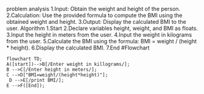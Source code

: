 problem analysis
1.Input: Obtain the weight and height of the person.
2.Calculation: Use the provided formula to compute the BMI using the obtained weight and height.
3.Output: Display the calculated BMI to the user.
Algorithm
1.Start
2.Declare variables height, weight, and BMI as floats.
3.Input the height in meters from the user.
4.Input the weight in kilograms from the user.
5.Calculate the BMI using the formula: BMI = weight / (height * height).
6.Display the calculated BMI.
7.End
#Flowchart
```mermaid
flowchart TD;
A([start])-->B[/Enter weight in killograms/];
B -->C[/Enter height in meters/]; 
C -->D["BMI=weight/(height*height)"];
 D -->E[/print BMI/]; 
E -->F([End]); 
